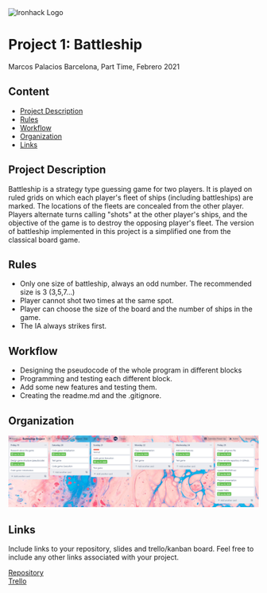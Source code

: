 <img src="https://bit.ly/2VnXWr2" alt="Ironhack Logo" width="100"/>

# Project 1: Battleship

Marcos Palacios
Barcelona, Part Time, Febrero 2021

## Content
- [Project Description](#project-description)
- [Rules](#rules)
- [Workflow](#workflow)
- [Organization](#organization)
- [Links](#links)

## Project Description

Battleship is a strategy type guessing game for two players. It is played on ruled grids on which each player's fleet of ships (including battleships) are marked. The locations of the fleets are concealed from the other player. Players alternate turns calling "shots" at the other player's ships, and the objective of the game is to destroy the opposing player's fleet. The version of battleship implemented in this project is a simplified one from the classical board game. 

## Rules

- Only one size of battleship, always an odd number. The recommended size is 3 (3,5,7...)
- Player cannot shot two times at the same spot.
- Player can choose the size of the board and the number of ships in the game.
- The IA always strikes first.

## Workflow

- Designing the pseudocode of the whole program in different blocks
- Programming and testing each different block.
- Add some new features and testing them.
- Creating the readme.md and the .gitignore.

## Organization

![alt text](https://github.com/MarcosPalacios/PR01-project-python/blob/master/Trello.png?raw=true)

## Links
Include links to your repository, slides and trello/kanban board. Feel free to include any other links associated with your project. 

[Repository](https://github.com/MarcosPalacios/PR01-project-python)  
[Trello](https://trello.com/b/zNno0vh8/battleship-project)  
